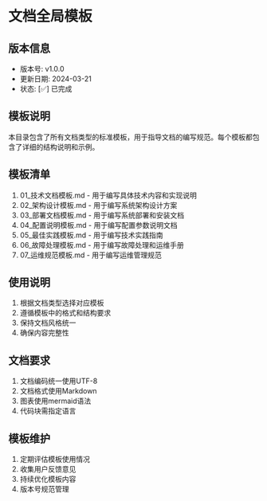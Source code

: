 # 文档全局模板

## 版本信息
- 版本号: v1.0.0
- 更新日期: 2024-03-21
- 状态: [✅] 已完成

## 模板说明
本目录包含了所有文档类型的标准模板，用于指导文档的编写规范。每个模板都包含了详细的结构说明和示例。

## 模板清单
1. 01_技术文档模板.md - 用于编写具体技术内容和实现说明
2. 02_架构设计模板.md - 用于编写系统架构设计方案
3. 03_部署文档模板.md - 用于编写系统部署和安装文档
4. 04_配置说明模板.md - 用于编写配置参数说明文档
5. 05_最佳实践模板.md - 用于编写技术实践指南
6. 06_故障处理模板.md - 用于编写故障处理和运维手册
7. 07_运维规范模板.md - 用于编写运维管理规范

## 使用说明
1. 根据文档类型选择对应模板
2. 遵循模板中的格式和结构要求
3. 保持文档风格统一
4. 确保内容完整性

## 文档要求
1. 文档编码统一使用UTF-8
2. 文档格式使用Markdown
3. 图表使用mermaid语法
4. 代码块需指定语言

## 模板维护
1. 定期评估模板使用情况
2. 收集用户反馈意见
3. 持续优化模板内容
4. 版本号规范管理 